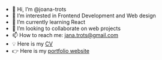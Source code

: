 - 👋 Hi, I’m @joana-trots
- 👀 I’m interested in Frontend Development and Web design
- 🌱 I’m currently learning React
- 💞️ I’m looking to collaborate on web projects
- 📫 How to reach me: jana.trots@gmail.com
- 💡 Here is my [CV](https://heavy-cocoa-dbf.notion.site/Joana-Trots-3aee967485a1499c91284d6d8e11a428)
- 👉 Here is my [portfolio website](https://joana-trots.github.io/portfolio/)

<!---
joana-trots/joana-trots is a ✨ special ✨ repository because its `README.md` (this file) appears on your GitHub profile.
You can click the Preview link to take a look at your changes.
--->
